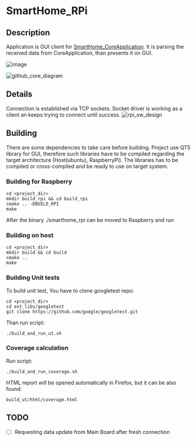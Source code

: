 # SmartHome_RPi

## Description
Application is GUI client for [SmartHome_CoreApplication](https://github.com/JacSko/SmartHome_CoreApplication).
It is parsing the received data from CoreApplication, than presents it on GUI.

![image](https://user-images.githubusercontent.com/47041583/107795495-0054b380-6d59-11eb-81cc-b71e6e31b8a3.png)

![github_core_diagram](https://user-images.githubusercontent.com/47041583/107790916-a00f4300-6d53-11eb-9905-4ffcf12df80a.png)

## Details
Connection is established via TCP sockets.
Socket driver is working as a client an keeps trying to connect until success.
![rpi_sw_design](https://user-images.githubusercontent.com/47041583/107795332-cbe0f780-6d58-11eb-8a8b-9f46e1a9e492.png)

## Building
There are some dependencies to take care before building.
Project use QT5 library for GUI, therefore such libraries have to be compiled regarding the target architecture (Host(ubuntu), RaspberryPi).
The libraries has to be compiled or cross-compiled and be ready to use on target system.

### Building for Raspberry
```
cd <project_dir>
mkdir build_rpi && cd build_rpi
cmake .. -DBUILD_RPI
make
```
After the binary ./smarthome_rpi can be moved to Raspberry and run

### Building on host
```
cd <project_dir>
mkdir build && cd build
cmake ..
make
```
### Building Unit tests
To build unit test, You have to clone googletest repo:
```
cd <project_dir>
cd ext_libs/googletest
git clone https://github.com/google/googletest.git
```
Than run script:
```
./build_and_run_ut.sh
```
### Coverage calculation
Run script:
```
./build_and_run_coverage.sh
```
HTML report will be opened automatically in Firefox, but it can be also found:
```
build_ut/html/coverage.html
```
## TODO
- [ ] Requesting data update from Main Board after fresh connection

